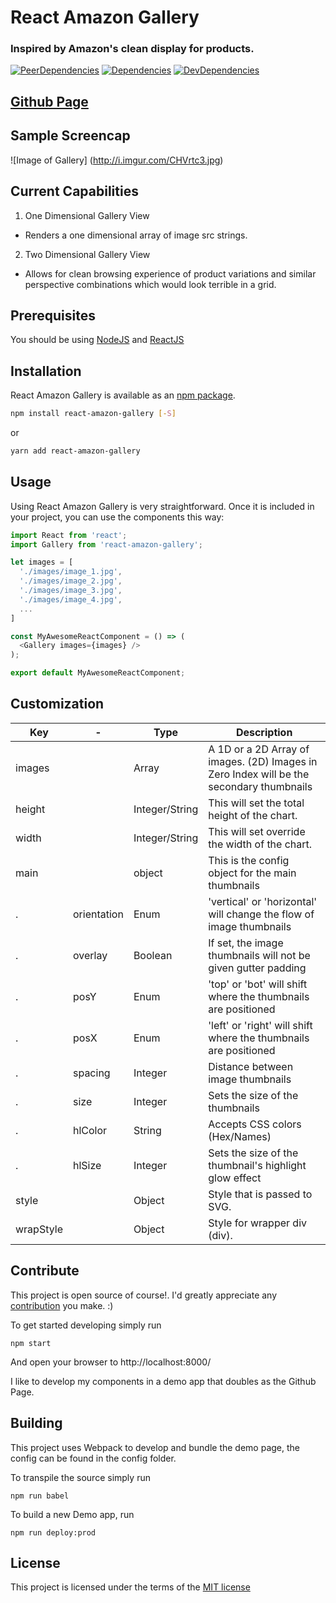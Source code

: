 # React Amazon Gallery

### Inspired by Amazon's clean display for products.

[![PeerDependencies](https://img.shields.io/david/peer/michaellyons/react-amazon-gallery.svg?style=flat-square)](https://david-dm.org/michaellyons/react-amazon-gallery#info=peerDependencies&view=list)
[![Dependencies](https://img.shields.io/david/michaellyons/react-amazon-gallery.svg?style=flat-square)](https://david-dm.org/michaellyons/react-amazon-gallery)
[![DevDependencies](https://img.shields.io/david/dev/michaellyons/react-amazon-gallery.svg?style=flat-square)](https://david-dm.org/michaellyons/react-amazon-gallery#info=devDependencies&view=list)

## [Github Page](https://michaellyons.github.io/react-amazon-gallery)

## Sample Screencap

![Image of Gallery]
(http://i.imgur.com/CHVrtc3.jpg)

## Current Capabilities
1. One Dimensional Gallery View
  * Renders a one dimensional array of image src strings.
2. Two Dimensional Gallery View
  * Allows for clean browsing experience of product variations and similar perspective combinations which would look terrible in a grid.


## Prerequisites

You should be using [NodeJS](https://www.nodejs.org) and [ReactJS](https://facebook.github.io/react/)

## Installation

React Amazon Gallery is available as an [npm package](https://www.npmjs.org/package/react-amazon-gallery).
```sh
npm install react-amazon-gallery [-S]
```
or

```sh
yarn add react-amazon-gallery
```


## Usage

Using React Amazon Gallery is very straightforward. Once it is included in your project, you can use the components this way:

```js
import React from 'react';
import Gallery from 'react-amazon-gallery';

let images = [
  './images/image_1.jpg',
  './images/image_2.jpg',
  './images/image_3.jpg',
  './images/image_4.jpg',
  ...
]

const MyAwesomeReactComponent = () => (
  <Gallery images={images} />
);

export default MyAwesomeReactComponent;
```

## Customization

Key | - | Type |  Description
----- | ----- | ----- |  -----
images | | Array<String>| A 1D or a 2D Array of images. (2D) Images in Zero Index will be the secondary thumbnails
height | | Integer/String | This will set the total height of the chart.
width | | Integer/String | This will set override the width of the chart.
main | | object | This is the config object for the main thumbnails
 . | orientation | Enum | 'vertical' or 'horizontal' will change the flow of image thumbnails
 . | overlay | Boolean | If set, the image thumbnails will not be given gutter padding
 . | posY | Enum | 'top' or 'bot' will shift where the thumbnails are positioned
 . | posX | Enum | 'left' or 'right' will shift where the thumbnails are positioned
 . | spacing | Integer | Distance between image thumbnails
 . | size | Integer | Sets the size of the thumbnails
 . | hlColor | String | Accepts CSS colors (Hex/Names)
 . | hlSize | Integer | Sets the size of the thumbnail's highlight glow effect
style |  | Object | Style that is passed to SVG.
wrapStyle |  | Object | Style for wrapper div (div).

## Contribute

This project is open source of course!. I'd greatly appreciate any [contribution](https://github.com/michaellyons/react-amazon-gallery/blob/master/CONTRIBUTING.md) you make. :)

To get started developing simply run
```
npm start
```
And open your browser to http://localhost:8000/

I like to develop my components in a demo app that doubles as the Github Page.

## Building

This project uses Webpack to develop and bundle the demo page, the config can be found in the config folder.

To transpile the source simply run
```
npm run babel
```

To build a new Demo app, run
```
npm run deploy:prod
```

## License
This project is licensed under the terms of the [MIT license](https://github.com/michaellyons/react-amazon-gallery/blob/master/LICENSE)

